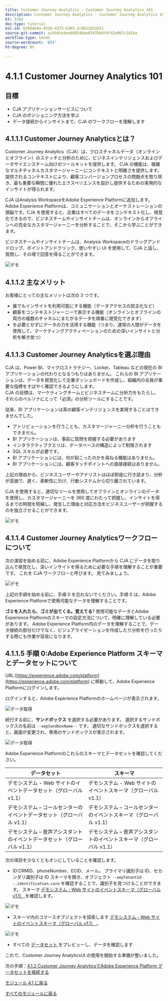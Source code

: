 ```yaml
---
title: Customer Journey Analytics - Customer Journey Analytics 101
description: Customer Journey Analytics - Customer Journey Analytics 101
kt: 5342
doc-type: tutorial
exl-id: b298de4a-023b-4373-b365-2c0622b5a551
source-git-commit: acb941e4ee668248ae0767bb9f4f42e067c181ba
workflow-type: tm+mt
source-wordcount: '853'
ht-degree: 0%

---
```


# 4.1.1 Customer Journey Analytics 101

## 目標

- CJA アプリケーションサービスについて
- CJA のポジショニング方法を学ぶ
- データ接続からインサイトまで、CJA のワークフローを理解します

## 4.1.1.1 Customer Journey Analyticsとは？

Customer Journey Analytics（CJA）は、クロスチャネルデータ（オンラインとオフライン）のステッチと分析のために、ビジネスインテリジェンスおよびデータサイエンスチーム向けのツールキットを提供します。 CJA の機能は、複雑なマルチチャネルカスタマージャーニーにコンテキストと明確さを提供します。 提供されるコンテキストにより、顧客コンバージョンプロセスの問題点を取り除き、最も重要な瞬間に優れたエクスペリエンスを設計し提供するための実用的なインサイトが得られます。

CJA はAnalysis WorkspaceをAdobe Experience Platformに追加します。 Adobe Experience Platformは、コミュニケーションとオーケストレーションの頭脳です。CJA を使用すると、企業はすべてのデータをコンテキスト化し、視覚化できるので、ビジネスチームやインサイトチームは、オンラインからオフラインへの完全なカスタマージャーニーを分析することで、そこから学ぶことができます。

ビジネスチームやインサイトチームは、Analysis Workspaceのドラッグアンドドロップ、ポイントアンドクリック、使いやすい UI を使用して、CJA と話し、質問し、その場で回答を得ることができます。

![ デモ ](./images/cja-adv-analysis1.png)

## 4.1.1.2 主なメリット

お客様にとっての主なメリットは次の 3 つです。

- 誰でもインサイトを利用可能にする機能（データアクセスの民主化など）
- 顧客をコンテキストジャーニーで表示する機能（オンラインとオフラインの両方の複数のチャネルにまたがるデータを順番に視覚化できます）
- を必要とせずにデータの力を活用する機能（つまり、通常の人間がデータを使用して、マーケティングアクティベーションのための深いインサイトと分析を解き放つ）

## 4.1.1.3 Customer Journey Analyticsを選ぶ理由

CJA は、Power BI、マイクロストラテジー、Locker、Tableau などの現在の BI アプリケーションの代わりとなるつもりはありません。 これらの BI アプリケーションは、データを視覚化して企業ダッシュボードを作成し、組織内の全員が重要な指標をすばやく確認できるようにします。\
CJA の目標は、マーケティングチームとビジネスチームに分析力をもたらし、それらのペルソナにとって「必須」の分析ツールにすることです。

従来、BI アプリケーションは真の顧客インテリジェンスを実現することはできませんでした。

- アトリビューションを行うことも、カスタマージャーニー分析を行うこともできません。
- BI アプリケーションは、事前に質問を把握する必要があります
- インタラクティブクエリは、データベースの構造によって制限されます
- SQL スキルが必要です。
- BI アプリケーションには、何が起こったのかを尋ねる機能はありません。
- BI アプリケーションには、顧客タッチポイントへの直接接続はありません。

上記の理由から、ビジネスユーザーやアナリストはほぼ即座に行き詰まり、分析が高価で、遅く、柔軟性に欠け、行動システムから切り離されています。

CJA を使用すると、適切なツールを使用してオフラインとオンラインのデータを使用し、カスタマージャーニーを 360 度にわたって把握し、インサイトを得るまでの時間を短縮し、発生した理由と対応方法をビジネスユーザーが把握するのを独立させることができます。

![ デモ ](./images/cja-use-case.png)

## 4.1.1.4 Customer Journey Analyticsワークフローについて

次の演習を始める前に、Adobe Experience Platformから CJA にデータを取り込んで視覚化し、深いインサイトを得るために必要な手順を理解することが重要です。 これを CJA ワークフローと呼びます。 見てみましょう。

![ デモ ](./images/cja-work-flow.jpg)

上記の手順を始める前に、手順 0 を忘れないでください。手順 0 は、Adobe Experience Platformで使用可能なデータを理解することです。

**ゴミを入れたら、ゴミが出てくる。覚えてる**? 使用可能なデータとAdobe Experience Platformのスキーマの設定方法について、明確に理解している必要があります。 Adobe Experience Platform内のデータを理解することで、データ接続の部分だけでなく、ビジュアライゼーションを作成したり分析を行ったりする際にも作業が容易になります。

## 4.1.1.5 手順 0:Adobe Experience Platform スキーマとデータセットについて

URL:[https://experience.adobe.com/platform](https://experience.adobe.com/platform) に移動して、Adobe Experience Platformにログインします。

ログインすると、Adobe Experience Platformのホームページが表示されます。

![データ取得](./../../../modules/datacollection/module1.2/images/home.png)

続行する前に、**サンドボックス** を選択する必要があります。 選択するサンドボックスの名前は ``--aepSandboxName--`` です。 適切なサンドボックスを選択すると、画面が変更され、専用のサンドボックスが表示されます。

![データ取得](./../../../modules/datacollection/module1.2/images/sb1.png)

Adobe Experience Platformのこれらのスキーマとデータセットを確認してください。

| データセット | スキーマ |
| ----------------- |-------------| 
| デモシステム - Web サイトのイベントデータセット（グローバル v1.1） | デモシステム - Web サイトのイベントスキーマ（グローバル v1.1） |
| デモシステム – コールセンターのイベントデータセット（グローバル v1.1） | デモシステム – コールセンターのイベントスキーマ（グローバル v1.1） |
| デモシステム – 音声アシスタントのイベントデータセット（グローバル v1.1） | デモシステム – 音声アシスタントのイベントスキーマ（グローバル v1.1） |

次の項目を少なくともオンにしていることを確認します。

- ID:CRMID、phoneNumber、ECID、メール。 プライマリ識別子は ID、セカンダリ識別子は ID
スキーマを開き、オブジェクト `--aepTenantId--.identification.core` を確認することで、識別子を見つけることができます。 スキーマ [ デモシステム - Web サイトのイベントスキーマ（グローバル v1.1） ](https://experience.adobe.com/platform/schema) を確認します。

![ デモ ](./images/identity.png)

- スキーマ内のコマースオブジェクトを探索します [ デモシステム - Web サイトのイベントスキーマ（グローバル v1.1） ](https://experience.adobe.com/platform/schema)。

![ デモ ](./images/commerce.png)

- すべての [ データセット ](https://experience.adobe.com/platform/dataset/browse?limit=50&amp;page=1&amp;sortDescending=1&amp;sortField=created) をプレビューし、データを確認します

これで、Customer Journey AnalyticsUI の使用を開始する準備が整いました。

次の手順：[4.1.2 Customer Journey AnalyticsでAdobe Experience Platform データセットを接続する ](./ex2.md)

[モジュール 4.1 に戻る](./customer-journey-analytics-build-a-dashboard.md)

[すべてのモジュールに戻る](../../../overview.md)
